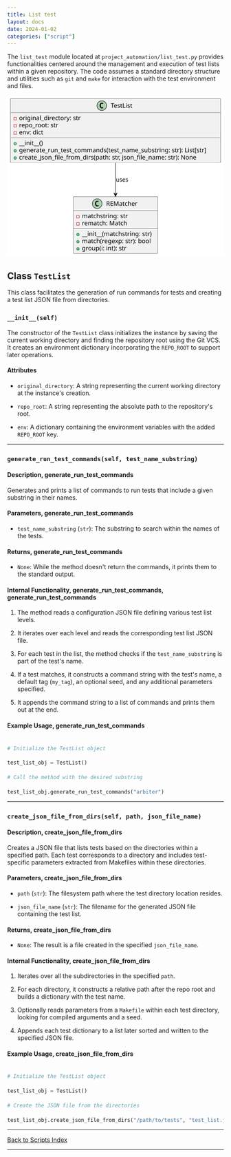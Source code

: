 ```yaml
---
title: List test
layout: docs
date: 2024-01-02
categories: ["script"]
---
```


The `list_test` module located at `project_automation/list_test.py` provides functionalities centered around the management and execution of test lists within a given repository. The code assumes a standard directory structure and utilities such as `git` and `make` for interaction with the test environment and files.

![TestList UML](../../images_scripts_uml/ProjAuto_TestListClass.svg)

## Class `TestList`

This class facilitates the generation of run commands for tests and creating a test list JSON file from directories.

### `__init__(self)`

The constructor of the `TestList` class initializes the instance by saving the current working directory and finding the repository root using the Git VCS. It creates an environment dictionary incorporating the `REPO_ROOT` to support later operations.

#### Attributes

- `original_directory`: A string representing the current working directory at the instance's creation.

- `repo_root`: A string representing the absolute path to the repository's root.

- `env`: A dictionary containing the environment variables with the added `REPO_ROOT` key.

---

### `generate_run_test_commands(self, test_name_substring)`

#### Description, generate_run_test_commands

Generates and prints a list of commands to run tests that include a given substring in their names.

#### Parameters, generate_run_test_commands

- `test_name_substring` (`str`): The substring to search within the names of the tests.

#### Returns, generate_run_test_commands

- `None`: While the method doesn't return the commands, it prints them to the standard output.

#### Internal Functionality, generate_run_test_commands, generate_run_test_commands

1. The method reads a configuration JSON file defining various test list levels.

2. It iterates over each level and reads the corresponding test list JSON file.

3. For each test in the list, the method checks if the `test_name_substring` is part of the test's name.

4. If a test matches, it constructs a command string with the test's name, a default tag (`my_tag`), an optional seed, and any additional parameters specified.

5. It appends the command string to a list of commands and prints them out at the end.

#### Example Usage, generate_run_test_commands

```python

# Initialize the TestList object

test_list_obj = TestList()

# Call the method with the desired substring

test_list_obj.generate_run_test_commands("arbiter")

```

---

### `create_json_file_from_dirs(self, path, json_file_name)`

#### Description, create_json_file_from_dirs

Creates a JSON file that lists tests based on the directories within a specified path. Each test corresponds to a directory and includes test-specific parameters extracted from Makefiles within these directories.

#### Parameters, create_json_file_from_dirs

- `path` (`str`): The filesystem path where the test directory location resides.

- `json_file_name` (`str`): The filename for the generated JSON file containing the test list.

#### Returns, create_json_file_from_dirs

- `None`: The result is a file created in the specified `json_file_name`.

#### Internal Functionality, create_json_file_from_dirs

1. Iterates over all the subdirectories in the specified `path`.

2. For each directory, it constructs a relative path after the repo root and builds a dictionary with the test name.

3. Optionally reads parameters from a `Makefile` within each test directory, looking for compiled arguments and a seed.

4. Appends each test dictionary to a list later sorted and written to the specified JSON file.

#### Example Usage, create_json_file_from_dirs

```python

# Initialize the TestList object

test_list_obj = TestList()

# Create the JSON file from the directories

test_list_obj.create_json_file_from_dirs("/path/to/tests", "test_list.json")

```

---

[Back to Scripts Index](index)

---

